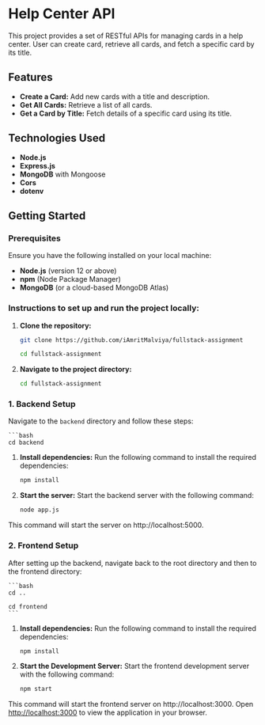 # Help Center API

This project provides a set of RESTful APIs for managing cards in a help center. User can create card, retrieve all cards, and fetch a specific card by its title.

## Features

- **Create a Card:** Add new cards with a title and description.
- **Get All Cards:** Retrieve a list of all cards.
- **Get a Card by Title:** Fetch details of a specific card using its title.

## Technologies Used

- **Node.js**
- **Express.js**
- **MongoDB** with Mongoose
- **Cors**
- **dotenv**

## Getting Started

### Prerequisites

Ensure you have the following installed on your local machine:

- **Node.js** (version 12 or above)
- **npm** (Node Package Manager)
- **MongoDB** (or a cloud-based MongoDB Atlas)

### Instructions to set up and run the project locally:

1. **Clone the repository:**

   ```bash
   git clone https://github.com/iAmritMalviya/fullstack-assignment
   
   cd fullstack-assignment
   ```


2. **Navigate to the project directory:**

   ```bash
   cd fullstack-assignment
   
### 1. Backend Setup

Navigate to the `backend` directory and follow these steps:

    ```bash
    cd backend
    

1. **Install dependencies:**
Run the following command to install the required dependencies:

   ```bash
   npm install
   

3. **Start the server:**
Start the backend server with the following command:

   ```bash
   node app.js
   

 This command will start the server on http://localhost:5000.


### 2. Frontend Setup

After setting up the backend, navigate back to the root directory and then to the frontend directory:

    ```bash
    cd ..
    
    cd frontend
    ```

1. **Install dependencies:**
Run the following command to install the required dependencies:

   ```bash
   npm install
   

3. **Start the Development Server:**
Start the frontend development server with the following command:

   ```bash
   npm start
   

 This command will start the frontend server on http://localhost:3000.
Open [http://localhost:3000](http://localhost:3000) to view the application in your browser.
